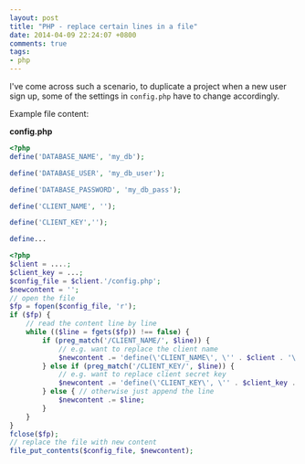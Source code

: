 ```yaml
---
layout: post
title: "PHP - replace certain lines in a file"
date: 2014-04-09 22:24:07 +0800
comments: true
tags: 
- php
---
```


I've come across such a scenario, to duplicate a project when a new user sign up, some of the settings in `config.php` have to change accordingly.

Example file content:

**config.php**

```php
<?php
define('DATABASE_NAME', 'my_db');

define('DATABASE_USER', 'my_db_user');

define('DATABASE_PASSWORD', 'my_db_pass');

define('CLIENT_NAME', '');

define('CLIENT_KEY','');

define...
```

```php
<?php
$client = ....;
$client_key = ...;
$config_file = $client.'/config.php';
$newcontent = '';
// open the file
$fp = fopen($config_file, 'r');
if ($fp) {
    // read the content line by line
    while (($line = fgets($fp)) !== false) {
        if (preg_match('/CLIENT_NAME/', $line)) {
            // e.g. want to replace the client name
            $newcontent .= 'define(\'CLIENT_NAME\', \'' . $client . '\');'.PHP_EOL;
        } else if (preg_match('/CLIENT_KEY/', $line)) {
            // e.g. want to replace client secret key
            $newcontent .= 'define(\'CLIENT_KEY\', \'' . $client_key . '\');'.PHP_EOL;
        } else { // otherwise just append the line
            $newcontent .= $line;
        }
    }
}
fclose($fp);
// replace the file with new content
file_put_contents($config_file, $newcontent);
```
